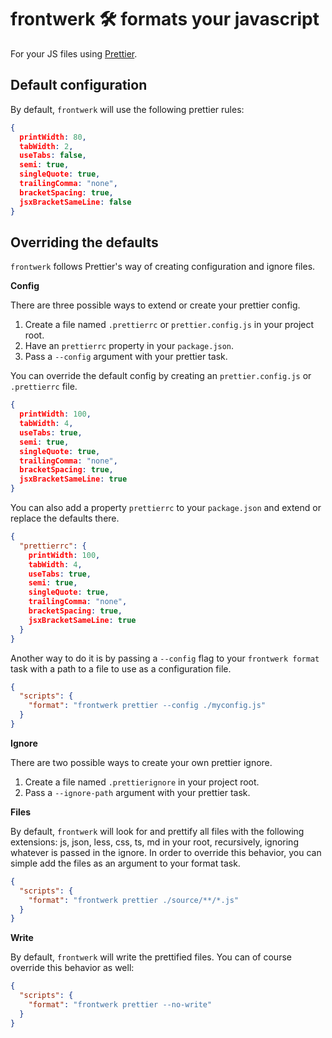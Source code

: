 # frontwerk 🛠️ formats your javascript

For your JS files using [Prettier][prettier].

## Default configuration

By default, `frontwerk` will use the following prettier rules:

```json
{
  printWidth: 80,
  tabWidth: 2,
  useTabs: false,
  semi: true,
  singleQuote: true,
  trailingComma: "none",
  bracketSpacing: true,
  jsxBracketSameLine: false
}
```

## Overriding the defaults

`frontwerk` follows Prettier's way of creating configuration and ignore files.

**Config**

There are three possible ways to extend or create your prettier config.

1. Create a file named `.prettierrc` or `prettier.config.js` in your project
   root.
2. Have an `prettierrc` property in your `package.json`.
3. Pass a `--config` argument with your prettier task.

You can override the default config by creating an `prettier.config.js` or
`.prettierrc` file.

```json
{
  printWidth: 100,
  tabWidth: 4,
  useTabs: true,
  semi: true,
  singleQuote: true,
  trailingComma: "none",
  bracketSpacing: true,
  jsxBracketSameLine: true
}
```

You can also add a property `prettierrc` to your `package.json` and extend or
replace the defaults there.

```json
{
  "prettierrc": {
    printWidth: 100,
    tabWidth: 4,
    useTabs: true,
    semi: true,
    singleQuote: true,
    trailingComma: "none",
    bracketSpacing: true,
    jsxBracketSameLine: true
  }
}
```

Another way to do it is by passing a `--config` flag to your `frontwerk format`
task with a path to a file to use as a configuration file.

```json
{
  "scripts": {
    "format": "frontwerk prettier --config ./myconfig.js"
  }
}
```

**Ignore**

There are two possible ways to create your own prettier ignore.

1. Create a file named `.prettierignore` in your project root.
2. Pass a `--ignore-path` argument with your prettier task.

**Files**

By default, `frontwerk` will look for and prettify all files with the following
extensions: js, json, less, css, ts, md in your root, recursively, ignoring
whatever is passed in the ignore. In order to override this behavior, you can
simple add the files as an argument to your format task.

```json
{
  "scripts": {
    "format": "frontwerk prettier ./source/**/*.js"
  }
}
```

**Write**

By default, `frontwerk` will write the prettified files. You can of course
override this behavior as well:

```json
{
  "scripts": {
    "format": "frontwerk prettier --no-write"
  }
}
```

[prettier]: https://prettier.io/
